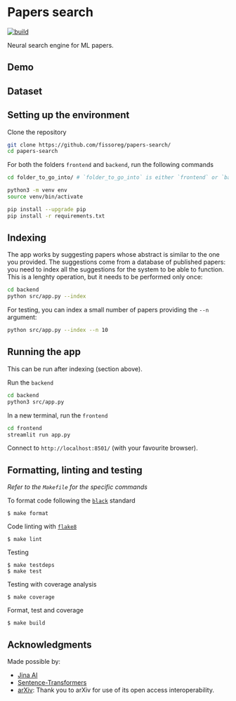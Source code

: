 # Papers search

[![build](https://github.com/fissoreg/papers-search/actions/workflows/build.yml/badge.svg)](https://github.com/fissoreg/papers-search/actions/workflows/build.yml)

Neural search engine for ML papers.

## Demo

## Dataset


## Setting up the environment

Clone the repository

```bash
git clone https://github.com/fissoreg/papers-search/
cd papers-search
```

For both the folders `frontend` and `backend`, run the following commands

```bash
cd folder_to_go_into/ # `folder_to_go_into` is either `frontend` or `backend`

python3 -m venv env
source venv/bin/activate

pip install --upgrade pip
pip install -r requirements.txt
```

## Indexing

The app works by suggesting papers whose abstract is similar to the one you provided. The suggestions come from a database of published papers: you need to index all the suggestions for the system to be able to function. This is a lenghty operation, but it needs to be performed only once:

```bash
cd backend
python src/app.py --index
```

For testing, you can index a small number of papers providing the `--n` argument:
```bash
python src/app.py --index --n 10
```


## Running the app

This can be run after indexing (section above).

Run the `backend`

```bash
cd backend
python3 src/app.py
```

In a new terminal, run the `frontend`

```bash
cd frontend
streamlit run app.py
```

Connect to `http://localhost:8501/` (with your favourite browser).

## Formatting, linting and testing

_Refer to the `Makefile` for the specific commands_

To format code following the [`black`](https://github.com/psf/black) standard
```
$ make format
```

Code linting with [`flake8`](https://github.com/PyCQA/flake8)
```
$ make lint
```

Testing
```
$ make testdeps
$ make test
```

Testing with coverage analysis
```
$ make coverage
```

Format, test and coverage
```
$ make build
```

## Acknowledgments

Made possible by:

- [Jina AI](https://jina.ai)
- [Sentence-Transformers](https://www.sbert.net/)
- [arXiv](https://arxiv.org): Thank you to arXiv for use of its open access interoperability.
